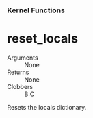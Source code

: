 ### Kernel Functions
# reset_locals
<dl>
	<dt>Arguments</dt>
	<dd>None</dd>
	<dt>Returns</dt>
	<dd>None</dd>
	<dt>Clobbers</dt>
	<dd>B:C</dd>
</dl>

 Resets the locals dictionary.
